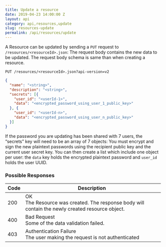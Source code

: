 ```yaml
---
title: Update a resource
date: 2019-04-23 14:00:00 Z
layout: api
category: api,resources,update
slug: resources-update
permalink: /api/resources/update
---
```


A Resource can be updated by sending a `PUT` request to `/resources/<resourceId>.json`:
The request body contains the new data to be updated. The request body schema is same than when creating a resource.

```
PUT /resources/<resourceId>.json?api-version=v2
```
```json
{
  "name": "<string>",
  "description": "<string>",
  "secrets": [{
    "user_id": "<userId-1>",
    "data": "<encrypted_password_using_user_1_public_key>"
  }, {
    "user_id": "<userId-n>",
    "data": "<encrypted_password_using_user_n_public_key>"
  }]
}
```

If the password you are updating has been shared with 7 users, the “secrets” key will need to be an array of 7 objects:
You must encrypt and sign the new plaintext passwords using the recipient public key and the current user secret key.
You can then create a list which include one object per user: the `data` key holds the encrypted plaintext password 
and `user_id` holds the user UUID.

### Possible Responses

<table class="table-parameters">
    <thead>
        <tr>
            <th>Code</th>
            <th>Description</th>
        </tr>
    </thead>
    <tbody>
        <tr>
            <td>200</td>
            <td>OK<br/>
            The Resource was created. The response body will contain the newly created resource object.</td>
        </tr>
        <tr>
            <td>400</td>
            <td>Bad Request<br/>
            Some of the data validation failed.</td>
        </tr>
        <tr>
            <td>403</td>
            <td>Authentication Failure<br/>
            The user making the request is not authenticated</td>
        </tr>
    </tbody>
</table>
